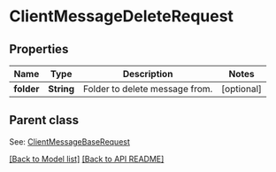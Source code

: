 
# ClientMessageDeleteRequest
## Properties
Name | Type | Description | Notes
------------ | ------------- | ------------- | -------------
**folder** | **String** | Folder to delete message from.              |  [optional]


## Parent class

See: [ClientMessageBaseRequest](ClientMessageBaseRequest.md)

[[Back to Model list]](Models.md) [[Back to API README]](README.md)

